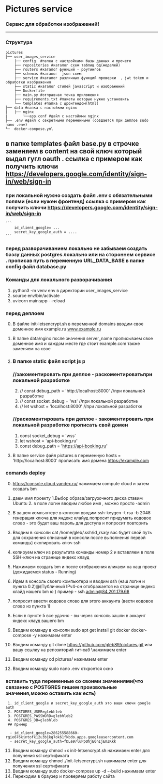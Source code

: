 # Pictures service

###  Сервис для обработки изображений!
***
    
###  Структура  
    pictures
    ├── user_images_service
        ├── config  #папка с настройками базы данных и прочего
        ├── repositories #каталог схем таблиц бд(моделей)
        ├── routers #каталог функций - роутингов 
        ├── schemas #каталог  json схем
        ├── service #каталог различных функций проверки  , jwt token и обработки изображения
        ├── static #каталог стилей javascript и изображений
        ├── Dockerfile
        ├── main.py #отправная точка приложения
        ├── requirements.txt #пакеты которые нужно установить
        └── templates #папка с фронтендом(html)
    ├── data #папка с настойкми nginx
    |   ├── nginx
    |       └──app.conf #файл с настойкми nginx
    ├── .env #файл с секретными переменными (создается при деплое sudo nano .env)
    └─  docker-compose.yml
## в папке templates  файл base.py в строчке заменяем в content на свой ключ который выдал гугл oauth . ссылка с примером как получить ключи https://developers.google.com/identity/sign-in/web/sign-in
<meta name="google-signin-client_id" content="286255588660-84eqn1m2rtfpmi4lu02epa63jg1ujt3l.apps.googleusercontent.com">

###  при локальной нужно создать файл .env с обязательными полями (если нужен фронтенд) ссылка с примером как получить ключи https://developers.google.com/identity/sign-in/web/sign-in
    ```
        id_client_google= ...
        secret_key_google_auth = ....
    ```
### перед разворачиванием локально не забываем создать баззу данных postgres локально или на стороннем сервисе . прописав путь в переменную URL_DATA_BASE в папке config файл database.py

### Команды для локального разворачивания
1. python3 -m venv env в директории user_images_service
2. source env/bin/activate
3. uvicorn main:app --reload


### перед деплоем 
 0. В файле init-letsencrypt.sh в переменной domains вводим свое доменное имя example.ru www.example.ru
 1.  В папке data/nginx после значения server_name прописываем свое доменное имя и каждом месте где стоит example.com также заменяем на свое
 2. ### В папке static файл script js р
       ### //закоментировать при деплое -  раскоментироватьпри локальной разработке
       2. // const debug_path = 'http://localhost:8000' //при локальной разработке
       3. // const socket_debug = 'ws' //при локальной разработке
       4. // let wshost = 'localhost:8000' //при локальной разработке


      ### //раскоментировать при деплое - закоментировать при локальной разработке прописать свой домен
      1. const socket_debug = 'wss'
      2. let wshost = 'api-booking.ru'
      3. const debug_path  = 'https://api-booking.ru'

 3. В папке service файл pictures в переменную hosts = 'http://localhost:8000' 
 прописать имя домена https://example.com
### comands deploy
 0. https://console.cloud.yandex.ru/ нажимаем  compute cloud и затем  создать bm
 01. даем имя проекту 1.Выбор образа/загрузочного диска ставим Ubuntu 2. в поле логин вводим любое   имя , можно просто -admin
 
 1. В вашем компьютере в консоли вводим ssh-keygen -t rsa -b 2048 генерация ключа для яндекс клайуд
  попросит придумать кодовое слово - это будет ваш пароль для доступа
  и попросит повторить

 2. Вводим в консоли cat /home/gleb/.ssh/id_rsa(у вас будет свой путь для сохранения описаный в консоли после выполнения первой команды)  скопировать ключ ssh
 3. копируем ключ из результата команды номер 2 и вставляем в поле  SSH-ключ на странице яндекс клауд
 4. Нажимаем создать bm и после отображения кликаем на наш проект (дожидаемся status -  Running)
 5. Идем в консоль своего компьютера и вводим  ssh (наш логин и пункта 0.2)@(Публичный IPv4-он отображается на странице яндекс клайд нашего bm   ю
 )
  пример - ssh admin@84.201.179.68
 5. попросит ввести кодовое слово для этого аккаунта (вести кодовое слово из пункта 1)
 6. Если в пункте 5 все удачно - вы через консоль зашли в аккаунт яндекс клауд вашего bm 
 7. Вводим команду в консоли sudo apt get install git docker docker-compose -y  нажимаем enter
 8. Вводим команду git clone https://github.com/gleb89/pictures.git или вашу ссылку на репозиторий гит-хаб \нажимаем enter
 9. Вводим команду  cd pictures/ нажимаем enter
 10. Вводим команду  sudo nano .env
  откроется окно 
  ### вставить туда переменные со своими значениями(что связанно с POSTGRES пишем произвольные значения,можно оставить как есть)
     1. id_client_google и secret_key_google_auth это ваши ключи google auth
     2. POSTGRES_USER=glebhleb
     3. POSTGRES_PASSWORD=glebhleb2
     4. POSTGRES_DB=glebhleb
     ## пример 

      - id_client_google=286255588660-rgio676kjntofk12u3b1kg7ok61fkbdo.apps.googleusercontent.com
      - secret_key_google_auth=fDLe97luPpQhjE0nIjEmZKkk

11. Вводим команду chmod +x init-letsencrypt.sh нажимаем enter  для получения ssl сертификата
12. Вводим команду chmod ./init-letsencrypt.sh нажимаем enter для получения ssl сертификата
13. Вводим команду sudo docker-compose  up -d --build нажимаем enter 
14. Переходим в браузер и проверяем работу сайта








